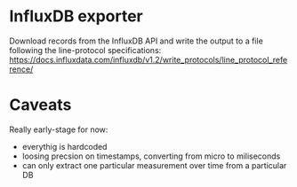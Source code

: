 # InfluxDB exporter

Download records from the InfluxDB API and write the output to a file
following the line-protocol specifications: https://docs.influxdata.com/influxdb/v1.2/write_protocols/line_protocol_reference/

# Caveats

Really early-stage for now:

* everythig is hardcoded
* loosing precsion on timestamps, converting from micro to miliseconds
* can only extract one particular measurement over time from a particular DB
